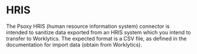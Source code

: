 # HRIS

The Psoxy HRIS (human resource information system) connector is intended to sanitize data exported
from an HRIS system which you intend to transfer to Worklytics. The expected format is a CSV file,
as defined in the documentation for import data (obtain from Worklytics).
